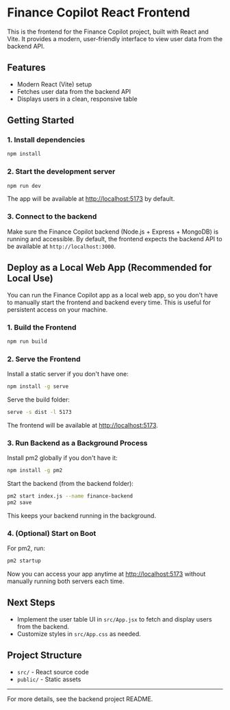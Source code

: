 # Finance Copilot React Frontend

This is the frontend for the Finance Copilot project, built with React and Vite. It provides a modern, user-friendly interface to view user data from the backend API.

## Features
- Modern React (Vite) setup
- Fetches user data from the backend API
- Displays users in a clean, responsive table

## Getting Started

### 1. Install dependencies
```sh
npm install
```

### 2. Start the development server
```sh
npm run dev
```

The app will be available at [http://localhost:5173](http://localhost:5173) by default.

### 3. Connect to the backend
Make sure the Finance Copilot backend (Node.js + Express + MongoDB) is running and accessible. By default, the frontend expects the backend API to be available at `http://localhost:3000`.

## Deploy as a Local Web App (Recommended for Local Use)

You can run the Finance Copilot app as a local web app, so you don't have to manually start the frontend and backend every time. This is useful for persistent access on your machine.

### 1. Build the Frontend
```sh
npm run build
```

### 2. Serve the Frontend
Install a static server if you don't have one:
```sh
npm install -g serve
```
Serve the build folder:
```sh
serve -s dist -l 5173
```
The frontend will be available at [http://localhost:5173](http://localhost:5173).

### 3. Run Backend as a Background Process
Install pm2 globally if you don't have it:
```sh
npm install -g pm2
```
Start the backend (from the backend folder):
```sh
pm2 start index.js --name finance-backend
pm2 save
```
This keeps your backend running in the background.

### 4. (Optional) Start on Boot
For pm2, run:
```sh
pm2 startup
```

Now you can access your app anytime at [http://localhost:5173](http://localhost:5173) without manually running both servers each time.

## Next Steps
- Implement the user table UI in `src/App.jsx` to fetch and display users from the backend.
- Customize styles in `src/App.css` as needed.

## Project Structure
- `src/` - React source code
- `public/` - Static assets

---

For more details, see the backend project README.
